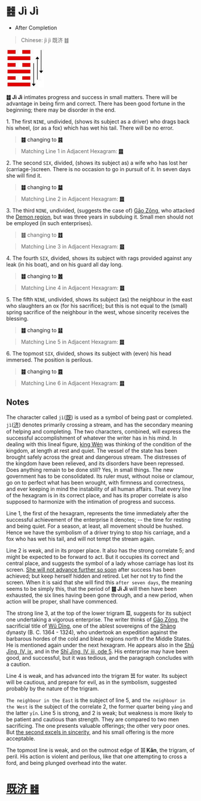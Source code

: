 # ䷾ Jì Jì

* After Completion

> Chinese: jì jì 既济 ䷾

<a id="p-204"/>

<img src="shapes/63.10.jpg" width="101" alt="既济">

**䷾ Jì Jì** intimates progress and success in small matters. There will be advantage in being firm and correct. There has been good fortune in the beginning; there may be disorder in the end.

1.<a id="63.1"/> The first `NINE`, undivided, (shows its subject as a driver) who drags back his wheel, (or as a fox) which has wet his tail. There will be no error.

> **䷾** changing to [**䷦**](e8b987jian.md#39.1)

> Matching Line 1 in Adjacent Hexagram: [**䷿**](e69caae6b58eweiji.md#64.1)

2.<a id="63.2"/> The second `SIX`, divided, (shows its subject as) a wife who has lost her (carriage-)screen. There is no occasion to go in pursuit of it. In seven days she will find it.

> **䷾** changing to [**䷄**](e99c80xu.md#5.2)

> Matching Line 2 in Adjacent Hexagram: [**䷿**](e69caae6b58eweiji.md#64.2)

3.<a id="63.3"/> The third `NINE`, undivided, (suggests the case of) [Gāo Zōng](https://zh.wikipedia.org/zh-cn/高宗), who attacked the [Demon region](https://en.wikipedia.org/wiki/Guifang), but was three years in subduing it. Small men should not be employed (in such enterprises).

> **䷾** changing to [**䷂**](e5b1afzhun.md#3.3)

> Matching Line 3 in Adjacent Hexagram: [**䷿**](e69caae6b58eweiji.md#64.3)

<a id="p-205"/>

4.<a id="63.4"/> The fourth `SIX`, divided, shows its subject with rags provided against any leak (in his boat), and on his guard all day long.

> **䷾** changing to [**䷰**](e99da9ge.md#49.4)

> Matching Line 4 in Adjacent Hexagram: [**䷿**](e69caae6b58eweiji.md#64.4)

5.<a id="63.5"/> The fifth `NINE`, undivided, shows its subject (as) the neighbour in the east who slaughters an ox (for his sacrifice); but this is not equal to the (small) spring sacrifice of the neighbour in the west, whose sincerity receives the blessing.

> **䷾** changing to [**䷣**](e6988ee5a4b7mingyi.md#36.5)

> Matching Line 5 in Adjacent Hexagram: [**䷿**](e69caae6b58eweiji.md#64.5)

6.<a id="63.6"/> The topmost `SIX`, divided, shows its subject with (even) his head immersed. The position is perilous.

> **䷾** changing to [**䷤**](e5aeb6e4babajiaren.md#37.6)

> Matching Line 6 in Adjacent Hexagram: [**䷿**](e69caae6b58eweiji.md#64.6)

<a id="p-206"/>

## Notes

The character called `jì`([既](https://ctext.org/dictionary.pl?if=en&char=既)) is used as a symbol of being past or completed. `jì`([济](https://ctext.org/dictionary.pl?if=en&char=济)) denotes primarily crossing a stream, and has the secondary meaning of helping and completing. The two characters, combined, will express the successful accomplishment of whatever the writer has in his mind. In dealing with this lineal figure, [king Wén](https://en.wikipedia.org/wiki/King_Wen_of_Zhou) was thinking of the condition of the kingdom, at length at rest and quiet. The vessel of the state has been brought safely across the great and dangerous stream. The distresses of the kingdom have been relieved, and its disorders have been repressed. Does anything remain to be done still? Yes, in small things. The new government has to be consolidated. Its ruler must, without noise or clamour, go on to perfect what has been wrought, with firmness and correctness, and ever keeping in mind the instability of all human affairs. That every line of the hexagram is in its correct place, and has its proper correlate is also supposed to harmonize with the intimation of progress and success.

Line 1, the first of the hexagram, represents the time immediately after the successful achievement of the enterprise it denotes; -- the time for resting and being quiet. For a season, at least, all movement should be hushed. Hence we have the symbolism of a driver trying to stop his carriage, and a fox who has wet his tail, and will not tempt the stream again.

Line 2 is weak, and in its proper place. It also has the strong correlate 5; and might be expected to be forward to act. But it occupies its correct and central place, and suggests the symbol of a lady whose carriage has lost its screen. [She will not advance further so soon](e69caae6b58eweiji.md#p-207) after success has been achieved; but keep herself hidden and retired. Let her not try to find the screen. When it is said that she will find this `after seven days`, the meaning seems to be simply this, that the period of **䷾ Jì Jì** will then have been exhausted, the six lines having been gone through, and a new period, when action will be proper, shall have commenced.

The strong line 3, at the top of the lower trigram **☲**, suggests for its subject one undertaking a vigorous enterprise. The writer thinks of [Gāo Zōng](https://zh.wikipedia.org/zh-cn/高宗), the sacrificial title of [Wǔ Dīng](https://en.wikipedia.org/wiki/Wu_Ding), one of the ablest sovereigns of the [Shāng](https://en.wikipedia.org/wiki/Shang_dynasty) dynasty (B. C. 1364 - 1324), who undertook an expedition against the barbarous hordes of the cold and bleak regions north of the Middle States. He is mentioned again under the next hexagram. He appears also in the [Shū Jīng, IV, ix](https://ctext.org/shang-shu/day-of-the-supplementary-sacrifice-to), and in the [Shī Jīng, IV, iii, ode 5](https://ctext.org/book-of-poetry/yin-wu). His enterprise may have been good, and successful, but it was tedious, and the paragraph concludes with a caution.

Line 4 is weak, and has advanced into the trigram **☵** for water. Its subject will be cautious, and prepare for evil, as in the symbolism, suggested probably by the nature of the trigram.

`The neighbour in the East` is the subject of line 5, and `the neighbour in the West` is the subject of the correlate 2, the former quarter being `yáng` and the latter `yīn`. Line 5 is strong, and 2 is weak; but weakness is more likely to be patient and cautious than strength. They are compared to two men sacrificing. The one presents valuable offerings; the other very poor ones. But [the second excels in sincerity](e69caae6b58eweiji.md#p-208), and his small offering is the more acceptable.

The topmost line is weak, and on the outmost edge of **☵ Kǎn**, the trigram, of peril. His action is violent and perilous, like that one attempting to cross a ford, and being plunged overhead into the water.

# [既济 ䷾](e697a2e6b58ejiji_cn.md)
